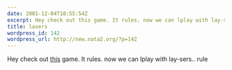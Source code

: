 ```yaml
---
date: 2001-12-04T18:55:54Z
excerpt: Hey check out this game. It rules. now we can lplay with lay-sers.. rule
title: lasers
wordpress_id: 142
wordpress_url: http://new.nata2.org/?p=142
---
```


Hey check out <a href="http://www.input-entertainment.de/laser/laser.html">this</a> game. It rules. now we can lplay with lay-sers.. rule
